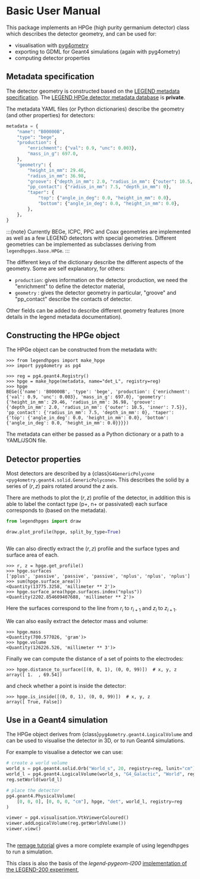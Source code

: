 # Basic User Manual

This package implements an HPGe (high purity germanium detector) class which
describes the detector geometry, and can be used for:

- visualisation with [pyg4ometry](https://pyg4ometry.readthedocs.io/en/stable/)
- exporting to GDML for Geant4 simulations (again with pyg4ometry)
- computing detector properties

## Metadata specification

The detector geometry is constructed based on the
[LEGEND metadata specification](https://legend-exp.github.io/legend-data-format-specs/dev/metadata/).
The
[LEGEND HPGe detector metadata database](https://github.com/legend-exp/legend-detectors/tree/main/germanium/diodes)
is **private**.

The metadata YAML files (or Python dictionaries) describe the geometry (and
other properties) for detectors:

```python
metadata = {
    "name": "B00000B",
    "type": "bege",
    "production": {
        "enrichment": {"val": 0.9, "unc": 0.003},
        "mass_in_g": 697.0,
    },
    "geometry": {
        "height_in_mm": 29.46,
        "radius_in_mm": 36.98,
        "groove": {"depth_in_mm": 2.0, "radius_in_mm": {"outer": 10.5, "inner": 7.5}},
        "pp_contact": {"radius_in_mm": 7.5, "depth_in_mm": 0},
        "taper": {
            "top": {"angle_in_deg": 0.0, "height_in_mm": 0.0},
            "bottom": {"angle_in_deg": 0.0, "height_in_mm": 0.0},
        },
    },
}
```

:::{note}
Currently BEGe, ICPC, PPC and Coax geometries are implemented as well
as a few LEGEND detectors with special geometries. Different geometries can be
implemented as subclasses deriving from `legendhpges.base.HPGe`.
:::

The different keys of the dictionary describe the different aspects of the
geometry. Some are self explanatory, for others:

- `production`: gives information on the detector production, we need the
  "enrichment" to define the detector material,
- `geometry` : gives the detector geometry in particular, "groove" and
  "pp_contact" describe the contacts of detector.

Other fields can be added to describe different geometry features (more details
in the legend metadata documentation).

## Constructing the HPGe object

The HPGe object can be constructed from the metadata with:

```pycon
>>> from legendhpges import make_hpge
>>> import pyg4ometry as pg4

>>> reg = pg4.geant4.Registry()
>>> hpge = make_hpge(metadata, name="det_L", registry=reg)
>>> hpge
BEGe({'name': 'B00000B', 'type': 'bege', 'production': {'enrichment': {'val': 0.9, 'unc': 0.003}, 'mass_in_g': 697.0}, 'geometry': {'height_in_mm': 29.46, 'radius_in_mm': 36.98, 'groove': {'depth_in_mm': 2.0, 'radius_in_mm': {'outer': 10.5, 'inner': 7.5}}, 'pp_contact': {'radius_in_mm': 7.5, 'depth_in_mm': 0}, 'taper': {'top': {'angle_in_deg': 0.0, 'height_in_mm': 0.0}, 'bottom': {'angle_in_deg': 0.0, 'height_in_mm': 0.0}}}})
```

The metadata can either be passed as a Python dictionary or a path to a
YAML/JSON file.

## Detector properties

Most detectors are described by a
{class}`G4GenericPolycone <pyg4ometry.geant4.solid.GenericPolycone>`. This
describes the solid by a series of $(r,z)$ pairs rotated around the $z$ axis.

There are methods to plot the $(r,z)$ profile of the detector, in addition this
is able to label the contact type (p+, n+ or passivated) each surface
corresponds to (based on the metadata).

```python
from legendhpges import draw

draw.plot_profile(hpge, split_by_type=True)
```

```{image} images/bege_profile.png

```

We can also directly extract the $(r,z)$ profile and the surface types and
surface area of each.

```pycon
>>> r, z = hpge.get_profile()
>>> hpge.surfaces
['pplus', 'passive', 'passive', 'passive', 'nplus', 'nplus', 'nplus']
>>> sum(hpge.surface_area())
<Quantity(13775.3258, 'millimeter ** 2')>
>>> hpge.surface_area(hpge.surfaces.index("nplus"))
<Quantity(2202.854609407688, 'millimeter ** 2')>
```

Here the surfaces correspond to the line from $r_i$ to $r_{i+1}$ and $z_i$ to
$z_{i+1}$.

We can also easily extract the detector mass and volume:

```pycon
>>> hpge.mass
<Quantity(700.577026, 'gram')>
>>> hpge.volume
<Quantity(126226.526, 'millimeter ** 3')>
```

Finally we can compute the distance of a set of points to the electrodes:

```pycon
>>> hpge.distance_to_surface([(0, 0, 1), (0, 0, 99)])  # x, y, z
array([ 1.  , 69.54])
```

and check whether a point is inside the detector:

```pycon
>>> hpge.is_inside([(0, 0, 1), (0, 0, 99)])  # x, y, z
array([ True, False])
```

## Use in a Geant4 simulation

The HPGe object derives from {class}`pyg4ometry.geant4.LogicalVolume` and can be
used to visualise the detector in 3D, or to run Geant4 simulations.

For example to visualise a detector we can use:

```python
# create a world volume
world_s = pg4.geant4.solid.Orb("World_s", 20, registry=reg, lunit="cm")
world_l = pg4.geant4.LogicalVolume(world_s, "G4_Galactic", "World", registry=reg)
reg.setWorld(world_l)

# place the detector
pg4.geant4.PhysicalVolume(
    [0, 0, 0], [0, 0, 0, "cm"], hpge, "det", world_l, registry=reg
)

viewer = pg4.visualisation.VtkViewerColoured()
viewer.addLogicalVolume(reg.getWorldVolume())
viewer.view()
```

```{image} images/bege.png

```

The [remage tutorial](https://remage.readthedocs.io/en/stable/) gives a more
complete example of using legendhpges to run a simulation.

This class is also the basis of the _legend-pygeom-l200_
[implementation of the LEGEND-200 experiment](https://github.com/legend-exp/legend-pygeom-l200),
